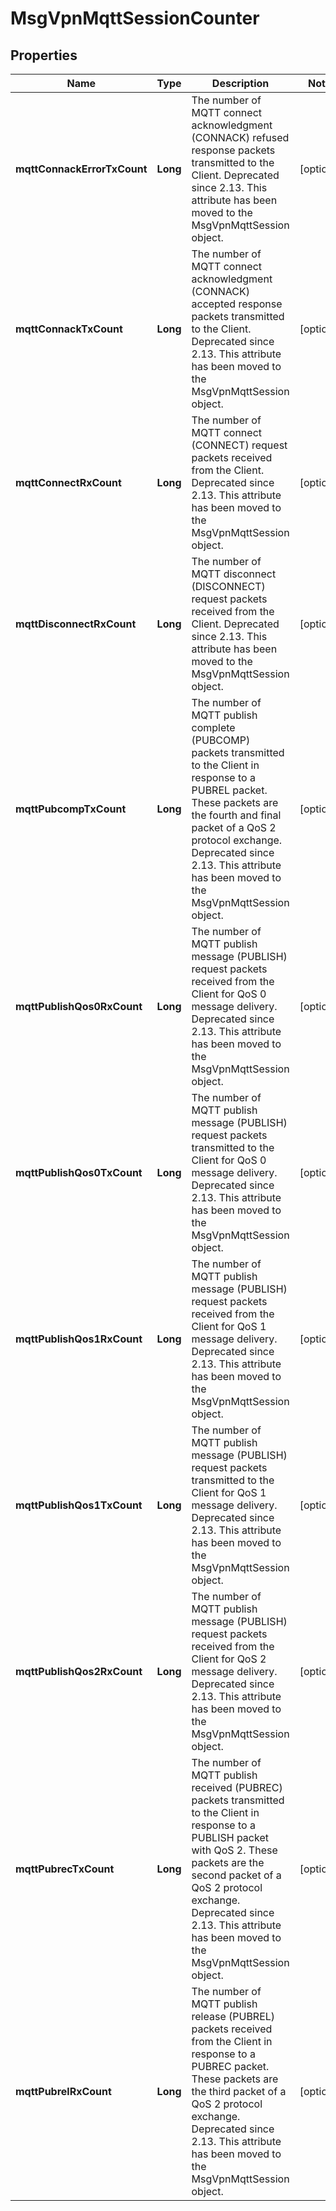 
# MsgVpnMqttSessionCounter

## Properties
Name | Type | Description | Notes
------------ | ------------- | ------------- | -------------
**mqttConnackErrorTxCount** | **Long** | The number of MQTT connect acknowledgment (CONNACK) refused response packets transmitted to the Client. Deprecated since 2.13. This attribute has been moved to the MsgVpnMqttSession object. |  [optional]
**mqttConnackTxCount** | **Long** | The number of MQTT connect acknowledgment (CONNACK) accepted response packets transmitted to the Client. Deprecated since 2.13. This attribute has been moved to the MsgVpnMqttSession object. |  [optional]
**mqttConnectRxCount** | **Long** | The number of MQTT connect (CONNECT) request packets received from the Client. Deprecated since 2.13. This attribute has been moved to the MsgVpnMqttSession object. |  [optional]
**mqttDisconnectRxCount** | **Long** | The number of MQTT disconnect (DISCONNECT) request packets received from the Client. Deprecated since 2.13. This attribute has been moved to the MsgVpnMqttSession object. |  [optional]
**mqttPubcompTxCount** | **Long** | The number of MQTT publish complete (PUBCOMP) packets transmitted to the Client in response to a PUBREL packet. These packets are the fourth and final packet of a QoS 2 protocol exchange. Deprecated since 2.13. This attribute has been moved to the MsgVpnMqttSession object. |  [optional]
**mqttPublishQos0RxCount** | **Long** | The number of MQTT publish message (PUBLISH) request packets received from the Client for QoS 0 message delivery. Deprecated since 2.13. This attribute has been moved to the MsgVpnMqttSession object. |  [optional]
**mqttPublishQos0TxCount** | **Long** | The number of MQTT publish message (PUBLISH) request packets transmitted to the Client for QoS 0 message delivery. Deprecated since 2.13. This attribute has been moved to the MsgVpnMqttSession object. |  [optional]
**mqttPublishQos1RxCount** | **Long** | The number of MQTT publish message (PUBLISH) request packets received from the Client for QoS 1 message delivery. Deprecated since 2.13. This attribute has been moved to the MsgVpnMqttSession object. |  [optional]
**mqttPublishQos1TxCount** | **Long** | The number of MQTT publish message (PUBLISH) request packets transmitted to the Client for QoS 1 message delivery. Deprecated since 2.13. This attribute has been moved to the MsgVpnMqttSession object. |  [optional]
**mqttPublishQos2RxCount** | **Long** | The number of MQTT publish message (PUBLISH) request packets received from the Client for QoS 2 message delivery. Deprecated since 2.13. This attribute has been moved to the MsgVpnMqttSession object. |  [optional]
**mqttPubrecTxCount** | **Long** | The number of MQTT publish received (PUBREC) packets transmitted to the Client in response to a PUBLISH packet with QoS 2. These packets are the second packet of a QoS 2 protocol exchange. Deprecated since 2.13. This attribute has been moved to the MsgVpnMqttSession object. |  [optional]
**mqttPubrelRxCount** | **Long** | The number of MQTT publish release (PUBREL) packets received from the Client in response to a PUBREC packet. These packets are the third packet of a QoS 2 protocol exchange. Deprecated since 2.13. This attribute has been moved to the MsgVpnMqttSession object. |  [optional]



